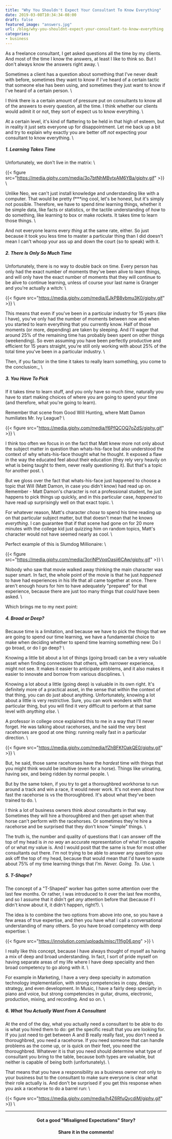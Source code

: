 ```yaml
---
title: "Why You Shouldn't Expect Your Consultant To Know Everything"
date: 2019-03-08T10:34:34-08:00
draft: false
featured_image: "answers.jpg"
url: /blog/why-you-shouldnt-expect-your-consultant-to-know-everything
categories:
- business
---
```


As a freelance consultant, I get asked questions all the time by my clients. And most of the time I know the answers, at 
least I like to think so. But I don't always know the answers right away. \

Sometimes a client has a question about something that I've never dealt with before, sometimes they want to know if I've
heard of a certain tactic that someone else has been using, and sometimes they just want to know if I've heard of a 
certain person. \

I think there is a certain amount of pressure put on consultants to know all of the answers to every question, all the 
time. I think whether our clients would admit it or not, they sort of expect us to know everything. \

At a certain level, it's kind of flattering to be held in that high of esteem, but in reality it just sets everyone up
for disappointment. Let me back up a bit and try to explain why exactly you are better off _not_ expecting your 
consultant to know everything. \ 

##### 1. Learning Takes Time

Unfortunately, we don't live in the matrix: \

{{< figure src="https://media.giphy.com/media/3o7btNhMBytxAM6YBa/giphy.gif" >}} \

Unlike Neo, we can't just install knowledge and understanding like with a computer. That would be pretty f***ing cool,
let's be honest, but it's simply not possible. Therefore, we have to spend _time_ learning things, whether it be simple data, like facts or statistics, or the tactile
understanding of _how_ to do something, like learning to box or make rockets. It takes time to learn those things. \

And not everyone learns every _thing_ at the same rate, either. So just because it took you less time to master a 
particular thing than I did doesn't mean I can't whoop your ass up and down the court (so to speak) with it.
 
##### 2. There Is Only So Much Time

Unfortunately, there is no way to double back on time. Every person has only had the exact number of moments they've
been alive to learn things, and will only have the exact number of moments that they will continue to be alive to 
continue learning, unless of course your last name is Granger and you're actually a witch: \

{{< figure src="https://media.giphy.com/media/EJkPB8vbmu3K0/giphy.gif" >}} \

This means that even if you've been in a particular industry for 15 years (like I have), you've only had the number of 
moments between now and when you started to learn everything that you currently know. Half of those moments (or more,
depending) are taken by sleeping. And I'll wager that around 25% of the remaining time has probably been spent on other
things (weekending). So even assuming you have been perfectly productive and efficient for 15 years straight, you're 
still only working with about 25% of the total time you've been in a particular industry. \

Then, if you factor in the time it takes to really learn something, you come to the conclusion:_ \

##### 3. You Have To Pick

If it takes _time_ to learn stuff, and you only have so much _time_, naturally you have to start making choices of where
you are going to spend your time (and therefore, what you're going to learn).

Remember that scene from Good Will Hunting, where Matt Damon humiliates Mr. Ivy League? \

{{< figure src="https://media.giphy.com/media/f6PfQCOQ7oZdS/giphy.gif" >}} \

I think too often we focus in on the fact that Matt knew more not only about the subject matter in question than 
whats-his-face but also understood the context of why whats-his-face thought what he thought. It exposed a flaw in the
way the educated feel about their education (they rely very heavily on what is being taught to them, never really 
questioning it). But that's a topic for another post. \

But we gloss over the fact that whats-his-face just happened to choose a topic that Will (Matt Damon, in case you didn't
know) had read up on. Remember - Matt Damon's character is not a professional student, he just happens to pick things up
quickly, and in this particular case, _happened_ to have read up surprisingly well on that exact topic. \

For whatever reason, Matt's character _chose_ to spend his time reading up on that particular subject matter, but that 
doesn't mean that he knows _everything_. I can guarantee that if that scene had gone on for 20 more minutes with the 
college kid just quizzing him on random topics, Matt's character would not have seemed nearly as cool. \

Perfect example of this is Slumdog Millionaire: \

{{< figure src="https://media.giphy.com/media/3oriNPVpqOasji6CAw/giphy.gif" >}} \

Nobody who saw that movie walked away thinking the main character was super smart. In fact, the whole point of the movie
is that he just _happened_ to have had experiences in his life that all came together at once. There aren't enough
hours for him to have adequately "prepared" for that experience, because there are just too many things that _could_ have
been asked. \

Which brings me to my next point:

##### 4. Broad or Deep?

Because time is a limitation, and because we have to pick the things that we are going to spend our time learning, we 
have a fundamental choice to make when deciding whether to spend time learning something new: Do I go broad, or do I go
deep? \

Knowing a little bit about a lot of things (going broad) can be a very valuable asset when finding connections that 
others, with narrower experience, might not see. It makes it easier to anticipate problems, and it also makes it easier
to innovate and borrow from various disciplines. \

Knowing a lot about a little (going deep) is valuable in its own right. It's definitely more of a practical asset, in 
the sense that within the context of that thing, you can do just about anything. Unfortunately, knowing a lot about a 
little is very restrictive. Sure, you can work wonders with that particular thing, but you will find it very difficult
to perform at that same level with _anything else_. \

A professor in college once explained this to me in a way that I'll never forget. He was talking about racehorses, and
he said the very best racehorses are good at one thing: running really fast in a particular direction. \

{{< figure src="https://media.giphy.com/media/fZhBFKfOakQE0/giphy.gif" >}} \

But, he said, those same racehorses have the _hardest_ time with things that you might think would be intuitive (even 
for a horse). Things like urinating, having sex, and being ridden by normal people. \

But by the same token, if you try to get a thoroughbred workhorse to run around a track and win a race, it would never 
work. It's not even about how fast the racehorse is vs the thoroughbred. It's about what they've been trained to do. \

I think a lot of business owners think about consultants in that way. Sometimes they will hire a thoroughbred and then 
get upset when that horse can't perform with the racehorses. Or sometimes they're hire a racehorse and be surprised that 
they don't know "simple" things. \

The truth is, the number and quality of questions that I can answer off the top of my head is _in no way_ an accurate 
representation of what I'm capable of or what my value is. And I would posit that the same is true for most other 
consultants out there. I'm not trying to be able to answer any question you ask off the top of my head, because that
would mean that I'd have to waste about 75% of my time learning things that _I'm. Never. Going. To. Use._ \

##### 5. T-Shape?

The concept of a "T-Shaped" worker has gotten some attention over the last few months. Or rather, I was introduced to it
over the last few months, and so I assume that it didn't get _any_ attention before that (because if I didn't know about
it, it didn't happen, right?). \

The idea is to combine the two options from above into one, so you have a few areas of true expertise, and then you have 
what I call a conversational understanding of many others. So you have broad competency with deep expertise: \

{{< figure src="https://innolution.com/uploads/misc/11fig06.png" >}} \

I really like this concept, because I have always thought of myself as having a mix of deep and broad understanding. In 
fact, I sort of pride myself on having separate areas of my life where I have deep speciality and then broad competency
to go along with it. \

For example in Marketing, I have a very deep specialty in automation technology implementation, with strong competencies in copy,
design, strategy, and even development. In Music, I have a fairly deep specialty in piano and voice, but strong 
competencies in guitar, drums, electronic, production, mixing, and recording. And so on. \

##### 6. What You Actually Want From A Consultant

At the end of the day, what you actually need a consultant to be able to do is what you hired them to do: get the specific
result that you are looking for. If you just need to get between A and B really really fast, you don't need a thoroughbred,
you need a racehorse. If you need someone that can handle problems as the come up, or is quick on their feet, you need
the thoroughbred. Whatever it is that you need should determine what type of consultant you bring to the table, because
both types are valuable, but neither is capable of being both (unfortunately). \

That means that you have a responsibility as a business owner not only to your business but to the consultant to make
sure everyone is clear what their role actually is. And don't be surprised if you get this response when you ask a 
racehorse to do a barrel run: \

{{< figure src="https://media.giphy.com/media/h4Z6RfuQycdiM/giphy.gif" >}} \

---

<center>

#### Got a good "Misaligned Expectations" Story?

#### Share it in the comments!

</center>